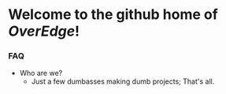 # Welcome to the github home of ***OverEdge***!
### FAQ
- Who are we?
  - Just a few dumbasses making dumb projects; That's all.
